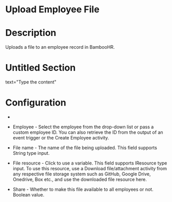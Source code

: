 ﻿# Upload Employee File

# Description

Uploads a file to an employee record in BambooHR.

# Untitled Section

text="Type the content"

# Configuration

* 
* Employee - Select the employee from the drop-down list or pass a custom employee ID. You can also retrieve the ID from the output of an event trigger or the Create Employee activity.
* File name - The name of the file being uploaded. This field supports String type input.
* File resource - Click to use a variable. This field supports IResource type input. To use this resource, use a Download file/attachment activity from any respective file storage system such as GitHub, Google Drive, Onedrive, Box etc., and use the downloaded file resource here.







* Share - Whether to make this file available to all employees or not. Boolean value.
